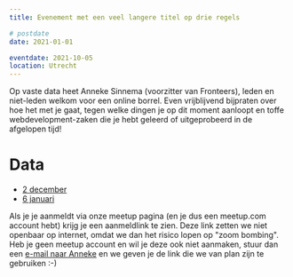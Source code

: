 ```yaml
---
title: Evenement met een veel langere titel op drie regels

# postdate
date: 2021-01-01

eventdate: 2021-10-05
location: Utrecht
---
```


Op vaste data heet Anneke Sinnema (voorzitter van Fronteers), leden en niet-leden welkom voor een online borrel. Even vrijblijvend bijpraten over hoe het met je gaat, tegen welke dingen je op dit moment aanloopt en toffe webdevelopment-zaken die je hebt geleerd of uitgeprobeerd in de afgelopen tijd!

# Data

- [2 december](https://www.meetup.com/Fronteers-NL/events/bfhkzrybcqbdb/)
- [6 januari](https://www.meetup.com/Fronteers-NL/events/bfhkzrycccbjb/)

Als je je aanmeldt via onze meetup pagina (en je dus een meetup.com account hebt) krijg je een aanmeldlink te zien. Deze link zetten we niet openbaar op internet, omdat we dan het risico lopen op "zoom bombing". Heb je geen meetup account en wil je deze ook niet aanmaken, stuur dan een [e-mail naar Anneke](mailto:anneke@fronteers.nl) en we geven je de link die we van plan zijn te gebruiken :-)
